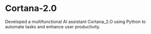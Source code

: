 # Cortana-2.0
Developed a multifunctional AI assistant Cortana_2.O using Python to automate tasks and enhance user productivity. 
